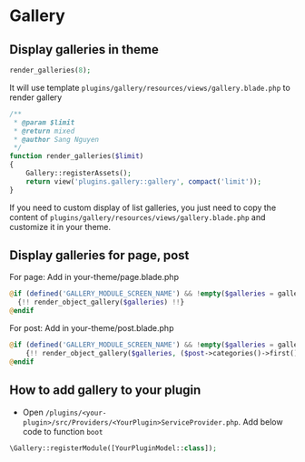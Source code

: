 # Gallery

## Display galleries in theme

```php
render_galleries(8);
```

It will use template `plugins/gallery/resources/views/gallery.blade.php` to render gallery

```php
/**
 * @param $limit
 * @return mixed
 * @author Sang Nguyen
 */
function render_galleries($limit)
{
    Gallery::registerAssets();
    return view('plugins.gallery::gallery', compact('limit'));
}
```

If you need to custom display of list galleries, you just need to copy the content of `plugins/gallery/resources/views/gallery.blade.php` and customize it in your theme.

## Display galleries for page, post

For page: Add in your-theme/page.blade.php

```php
@if (defined('GALLERY_MODULE_SCREEN_NAME') && !empty($galleries = gallery_meta_data($page)))
  {!! render_object_gallery($galleries) !!}
@endif
```

For post: Add in your-theme/post.blade.php

```php
@if (defined('GALLERY_MODULE_SCREEN_NAME') && !empty($galleries = gallery_meta_data($post)))
    {!! render_object_gallery($galleries, ($post->categories()->first() ? $post->categories()->first()->name : __('Uncategorized'))) !!}
@endif
```

## How to add gallery to your plugin

- Open `/plugins/<your-plugin>/src/Providers/<YourPlugin>ServiceProvider.php`. Add below code to function `boot`

```php
\Gallery::registerModule([YourPluginModel::class]);
```